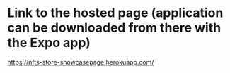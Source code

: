 # Link to the hosted page (application can be downloaded from there with the Expo app)
https://nfts-store-showcasepage.herokuapp.com/